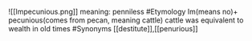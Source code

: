 ![[Impecunious.png]]
meaning: penniless
#Etymology Im(means no)+ pecunious(comes from pecan, meaning cattle)
cattle was equivalent to wealth in old times
#Synonyms [[destitute]],[[penurious]]